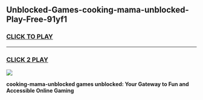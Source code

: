 
## Unblocked-Games-cooking-mama-unblocked-Play-Free-91yf1
<h3>
<a href="https://premium76.site?title=cooking-mama-unblocked&ref=21A">CLICK TO PLAY</a></h3>
<hr>

<h3>
<a href="https://premium76.site?title=cooking-mama-unblocked&ref=21A">CLICK 2 PLAY</a>
  
</h3>

<a href="https://premium76.site?title=cooking-mama-unblocked&ref=21A"><img src="https://clearcache.store/games.png"></a>


**cooking-mama-unblocked games unblocked: Your Gateway to Fun and Accessible Online Gaming**
